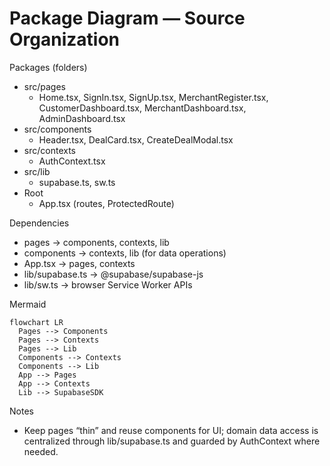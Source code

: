 # Package Diagram — Source Organization

Packages (folders)
- src/pages
  - Home.tsx, SignIn.tsx, SignUp.tsx, MerchantRegister.tsx, CustomerDashboard.tsx, MerchantDashboard.tsx, AdminDashboard.tsx
- src/components
  - Header.tsx, DealCard.tsx, CreateDealModal.tsx
- src/contexts
  - AuthContext.tsx
- src/lib
  - supabase.ts, sw.ts
- Root
  - App.tsx (routes, ProtectedRoute)

Dependencies
- pages -> components, contexts, lib
- components -> contexts, lib (for data operations)
- App.tsx -> pages, contexts
- lib/supabase.ts -> @supabase/supabase-js
- lib/sw.ts -> browser Service Worker APIs

Mermaid
```mermaid
flowchart LR
  Pages --> Components
  Pages --> Contexts
  Pages --> Lib
  Components --> Contexts
  Components --> Lib
  App --> Pages
  App --> Contexts
  Lib --> SupabaseSDK
```

Notes
- Keep pages “thin” and reuse components for UI; domain data access is centralized through lib/supabase.ts and guarded by AuthContext where needed.
